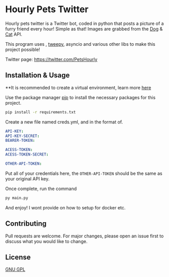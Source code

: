# Hourly Pets Twitter

Hourly pets twitter is a Twitter bot, coded in python that posts a picture of a furry friend every hour! Simple as that! Images are grabbed from the [Dog](https://dog.ceo) & [Cat](https://thecatapi.com) API.

This program uses , [tweepy](https://github.com/tweepy/tweepy), asyncio and various other libs to make this project possible!

Twitter page: https://twitter.com/PetsHourly

## Installation & Usage

**It is recommended to create a virtual environment, learn more [here](https://docs.python.org/3/library/venv.html)

Use the package manager [pip](https://pip.pypa.io/en/stable/) to install the necessary packages for this project.

```bash
pip install -r requirements.txt
```
Create a new file named creds.yml, and in the format of.

```yaml
API-KEY: 
API-KEY-SECRET: 
BEARER-TOKEN: 

ACESS-TOKEN: 
ACESS-TOKEN-SECRET: 

OTHER-API-TOKEN: 
```

Put all of your credentials here, the ``OTHER-API-TOKEN`` should be the same as your original API key.
 
Once complete, run the  command

```bash
py main.py
```
And enjoy! I wont provide on how to setup for docker etc.
## Contributing

Pull requests are welcome. For major changes, please open an issue first
to discuss what you would like to change.


## License

[GNU GPL](https://choosealicense.com/licenses/gpl-3.0/)